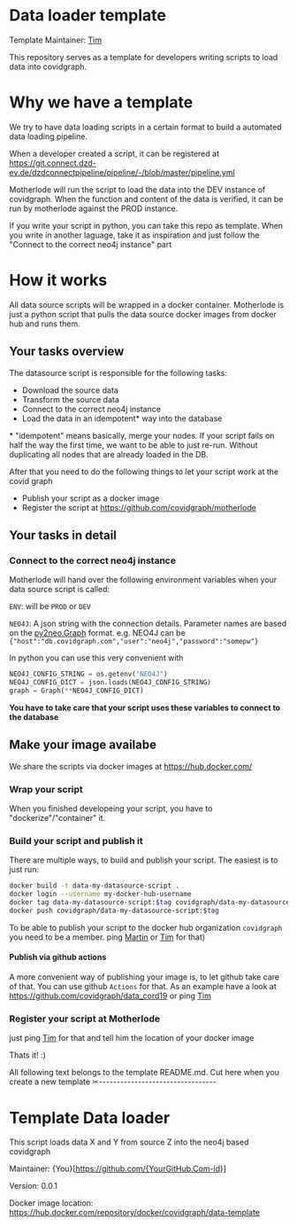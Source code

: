 # Data loader template

Template Maintainer: [Tim](https://github.com/motey)

This repository serves as a template for developers writing scripts to load data into covidgraph.

# Why we have a template

We try to have data loading scripts in a certain format to build a automated data loading pipeline.

When a developer created a script, it can be registered at https://git.connect.dzd-ev.de/dzdconnectpipeline/pipeline/-/blob/master/pipeline.yml

Motherlode will run the script to load the data into the DEV instance of covidgraph.
When the function and content of the data is verified, it can be run by motherlode against the PROD instance.

If you write your script in python, you can take this repo as template. When you write in another laguage, take it as inspiration and just follow the "Connect to the correct neo4j instance" part

# How it works

All data source scripts will be wrapped in a docker container. Motherlode is just a python script that pulls the data source docker images from docker hub and runs them.

## Your tasks overview

The datasource script is responsible for the following tasks:

- Download the source data
- Transform the source data
- Connect to the correct neo4j instance
- Load the data in an idempotent\* way into the database

\* "idempotent" means basically, merge your nodes. If your script fails on half the way the first time, we want to be able to just re-run. Without duplicating all nodes that are already loaded in the DB.

After that you need to do the following things to let your script work at the covid graph

- Publish your script as a docker image
- Register the script at https://github.com/covidgraph/motherlode

## Your tasks in detail

### Connect to the correct neo4j instance

Motherlode will hand over the following environment variables when your data source script is called:

`ENV`: will be `PROD` or `DEV`

`NEO4J`: A json string with the connection details. Parameter names are based on the [py2neo.Graph](https://py2neo.org/2020.0/database/index.html#individual-settings) format. e.g. NEO4J can be `{"host":"db.covidgraph.com","user":"neo4j","password":"somepw"}`

In python you can use this very convenient with

```python
NEO4J_CONFIG_STRING = os.getenv("NEO4J")
NEO4J_CONFIG_DICT = json.loads(NEO4J_CONFIG_STRING)
graph = Graph(**NEO4J_CONFIG_DICT)
``` 

**You have to take care that your script uses these variables to connect to the database**

## Make your image availabe

We share the scripts via docker images at https://hub.docker.com/

### Wrap your script

When you finished developeing your script, you have to "dockerize"/"container" it.

### Build your script and publish it

There are multiple ways, to build and publish your script.
The easiest is to just run:

```bash
docker build -t data-my-datasource-script .
docker login --username my-docker-hub-username
docker tag data-my-datasource-script:$tag covidgraph/data-my-datasource-script:version
docker push covidgraph/data-my-datasource-script:$tag
```

To be able to publish your script to the docker hub organization `covidgraph` you need to be a member. ping [Martin](https://github.com/mpreusse) or [Tim](https://github.com/motey) for that)

#### Publish via github actions

A more convenient way of publishing your image is, to let github take care of that. You can use github `Actions` for that.
As an example have a look at https://github.com/covidgraph/data_cord19 or ping [Tim](https://github.com/motey)

### Register your script at Motherlode

just ping [Tim](https://github.com/motey) for that and tell him the location of your docker image

Thats it! :)

All following text belongs to the template README.md. Cut here when you create a new template
✂---------------------------------

# Template Data loader

This script loads data X and Y from source Z into the neo4j based covidgraph

Maintainer: {You}[https://github.com/{YourGitHub.Com-id}]

Version: 0.0.1

Docker image location: https://hub.docker.com/repository/docker/covidgraph/data-template
